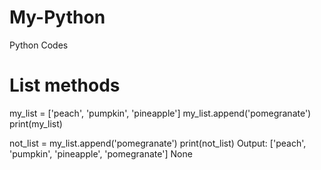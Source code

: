 # My-Python
Python Codes


# List methods

my_list = ['peach', 'pumpkin', 'pineapple']
my_list.append('pomegranate')
print(my_list)

not_list = my_list.append('pomegranate')
print(not_list)
Output:
['peach', 'pumpkin', 'pineapple', 'pomegranate']
None
